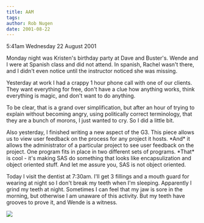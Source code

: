 ```yaml
---
title: AAM
tags: 
author: Rob Nugen
date: 2001-08-22
---
```


<p class=date>5:41am Wednesday 22 August 2001</p>

<p>Monday night was Kristen's birthday party at Dave
and Buster's.  Wende and I were at Spanish class and
did not attend.   In spanish, Rachel wasn't there, and
I didn't even notice until the instructor noticed she
was missing.</p>

<p>Yesterday at work I had a crappy 1 hour phone call
with one of our clients.  They want everything for
free, don't have a clue how anything works, think
everything is magic, and don't want to do
anything.</p>

<p>To be clear, that is a grand over simplification,
but after an hour of trying to explain without
becoming angry, using politically correct terminology,
that they are a bunch of morons, I just wanted to cry.
 So I did a little bit.</p>

<p>Also yesterday, I finished writing a new aspect of
the G3.  This piece allows us to view user feedback on
the process for any project it hosts.  *And* it allows
the administrator of a particular project to see user
feedback on the project.  One program fits in place in
two different sets of programs.  *That* is cool - it's
making SAS do something that looks like
encapsulization and object oriented stuff.  And let me
assure you, SAS is not object oriented.</p>

<p>Today I visit the dentist at 7:30am.  I'll get 3
fillings and a mouth guard for wearing at night so I
don't break my teeth when I'm sleeping.  Apparently I
grind my teeth at night.  Sometimes I can feel that my
jaw is sore in the morning, but otherwise I am unaware
of this activity.  But my teeth have grooves to prove
it, and Wende is a witness.</p>

<p><img src="/images/rob/wL-ROB.gif"/></p>
